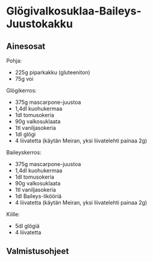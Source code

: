 # Glögivalkosuklaa-Baileys-Juustokakku

## Ainesosat

Pohja:
- 225g piparkakku (gluteeniton)
- 75g voi 


Glögikerros:
- 375g mascarpone-juustoa
- 1,4dl kuohukermaa
- 1dl tomusokeria
- 90g valkosuklaata
- 1tl vaniljasokeria
- 1dl glögi
- 4 liivatetta (käytän Meiran, yksi liivatelehti painaa 2g)


Baileyskerros:
- 375g mascarpone-juustoa
- 1,4dl kuohukermaa
- 1dl tomusokeria
- 90g valkosuklaata
- 1tl vaniljasokeria
- 1dl Baileys-likööriä
- 4 liivatetta (käytän Meiran, yksi liivatelehti painaa 2g)


Kiille:
- 5dl glögiä
- 4 liivatetta

## Valmistusohjeet
